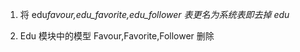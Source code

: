 1. 将 edu*favour,edu_favorite,edu_follower 表更名为系统表即去掉 edu*

2. Edu 模块中的模型 Favour,Favorite,Follower 删除
